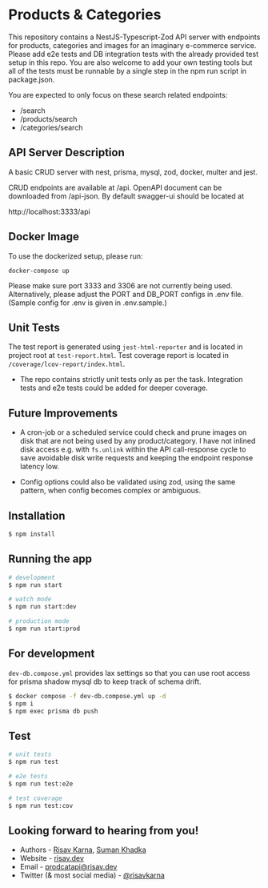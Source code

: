 # Products & Categories

This repository contains a NestJS-Typescript-Zod API server with endpoints for products, categories and images for an imaginary e-commerce service. Please add e2e tests and DB integration tests with the already provided test setup in this repo. You are also welcome to add your own testing tools but all of the tests must be runnable by a single step in the npm run script in package.json.

You are expected to only focus on these search related endpoints:

- /search
- /products/search
- /categories/search

## API Server Description

A basic CRUD server with nest, prisma, mysql, zod, docker, multer and jest.

CRUD endpoints are available at /api. OpenAPI document can be downloaded from /api-json. By default swagger-ui should be located at

http://localhost:3333/api

## Docker Image

To use the dockerized setup, please run:

```
docker-compose up
```

Please make sure port 3333 and 3306 are not currently being used. Alternatively, please adjust the PORT and DB_PORT configs in .env file.
(Sample config for .env is given in .env.sample.)

## Unit Tests

The test report is generated using `jest-html-reporter` and is located in project root at `test-report.html`. Test coverage report is located in `/coverage/lcov-report/index.html`.

- The repo contains strictly unit tests only as per the task. Integration tests and e2e tests could be added for deeper coverage.

## Future Improvements

- A cron-job or a scheduled service could check and prune images on disk that are not being used by any product/category. I have not inlined disk access e.g. with `fs.unlink` within the API call-response cycle to save avoidable disk write requests and keeping the endpoint response latency low.

- Config options could also be validated using zod, using the same pattern, when config becomes complex or ambiguous.

## Installation

```bash
$ npm install
```

## Running the app

```bash
# development
$ npm run start

# watch mode
$ npm run start:dev

# production mode
$ npm run start:prod
```

## For development

`dev-db.compose.yml` provides lax settings so that you can use root access for prisma shadow mysql db to keep track of schema drift.

```bash
$ docker compose -f dev-db.compose.yml up -d
$ npm i
$ npm exec prisma db push
```

## Test

```bash
# unit tests
$ npm run test

# e2e tests
$ npm run test:e2e

# test coverage
$ npm run test:cov
```

## Looking forward to hearing from you!

- Authors - [Risav Karna](https://github.com/risavkarna), [Suman Khadka](https://github.com/sumankhadka)
- Website - [risav.dev](https://risav.dev/)
- Email - [prodcatapi@risav.dev](mailto:prodcatapi@risav.dev)
- Twitter (& most social media) - [@risavkarna](https://twitter.com/risavkarna)
